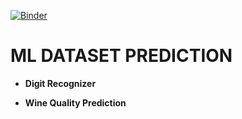 [![Binder](https://mybinder.org/badge_logo.svg)](https://mybinder.org/v2/gh/dp1706/ML-DATASET-PREDICTION/HEAD)

# ML DATASET PREDICTION

* __Digit Recognizer__

* __Wine Quality Prediction__
